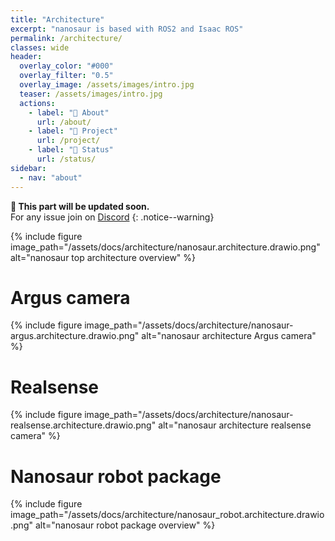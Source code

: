 ```yaml
---
title: "Architecture"
excerpt: "nanosaur is based with ROS2 and Isaac ROS"
permalink: /architecture/
classes: wide
header:
  overlay_color: "#000"
  overlay_filter: "0.5"
  overlay_image: /assets/images/intro.jpg
  teaser: /assets/images/intro.jpg
  actions:
    - label: "🦕 About"
      url: /about/
    - label: "👷 Project"
      url: /project/
    - label: "🚦 Status"
      url: /status/
sidebar:
  - nav: "about"
---
```


**:construction: This part will be updated soon.**<br/>For any issue join on [Discord](https://discord.gg/NSrC52P5mw)
{: .notice--warning}

{% include figure image_path="/assets/docs/architecture/nanosaur.architecture.drawio.png" alt="nanosaur top architecture overview" %}

# Argus camera

{% include figure image_path="/assets/docs/architecture/nanosaur-argus.architecture.drawio.png" alt="nanosaur architecture Argus camera" %}

# Realsense

{% include figure image_path="/assets/docs/architecture/nanosaur-realsense.architecture.drawio.png" alt="nanosaur architecture realsense camera" %}

# Nanosaur robot package

{% include figure image_path="/assets/docs/architecture/nanosaur_robot.architecture.drawio.png" alt="nanosaur robot package overview" %}